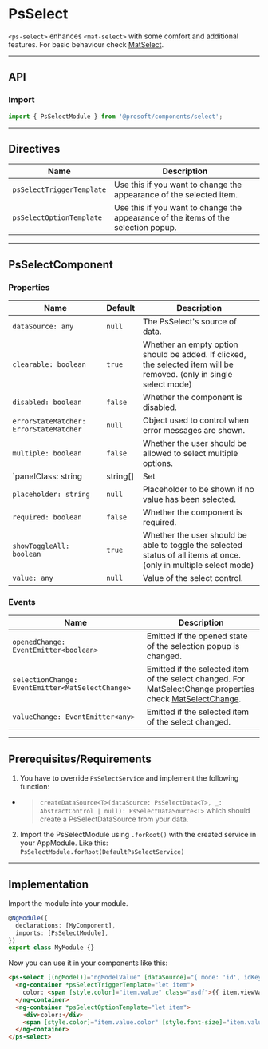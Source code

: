 <link href="style.css" rel="stylesheet"></link>

# PsSelect <a name="PsSelect"></a>

`<ps-select>` enhances `<mat-select>` with some comfort and additional features. For basic behaviour check [MatSelect](https://material.angular.io/components/select/overview).

---

## API <a name="PsSelectApi"></a>

### Import <a name="PsSelectImport"></a>

```ts | js
import { PsSelectModule } from '@prosoft/components/select';
```

---

## Directives <a name="PsSelectDirectives"></a>

| Name                      | Description                                                                        |
| ------------------------- | ---------------------------------------------------------------------------------- |
| `psSelectTriggerTemplate` | Use this if you want to change the appearance of the selected item.                |
| `psSelectOptionTemplate`  | Use this if you want to change the appearance of the items of the selection popup. |

---

## PsSelectComponent <a name="PsSelectComponent"></a>

### Properties <a name="PsSelectComponentProperties"></a>

| Name                      | Default | Description                                                                                                                     |
| ------------------------- | ------- |-------------------------------------------------------------------------------------------------------------------------------  |
| `dataSource: any`         | `null`  | The PsSelect's source of data.                                                                                                  |
| `clearable: boolean`      | `true`  | Whether an empty option should be added. If clicked, the selected item will be removed. (only in single select mode) |
| `disabled: boolean`       | `false` | Whether the component is disabled. |
| `errorStateMatcher: ErrorStateMatcher` | `null` | Object used to control when error messages are shown. |
| `multiple: boolean`       | `false` | Whether the user should be allowed to select multiple options. |
| `panelClass: string | string[] | Set<string> | { [key: string]: any }` | `null` | Classes to be passed to the select panel. Supports the same syntax as ngClass. |
| `placeholder: string`     | `null`  | Placeholder to be shown if no value has been selected. |
| `required: boolean`       | `false` | Whether the component is required. |
| `showToggleAll: boolean`  | `true`  | Whether the user should be able to toggle the selected status of all items at once. (only in multiple select mode) |
| `value: any`              | `null`  | Value of the select control. |

### Events <a name="PsSelectComponentEvents"></a>

| Name                                             | Description                                                                                                                                                                    |
| ------------------------------------------------ | ------------------------------------------------------------------------------------------------------------------------------------------------------------------------------ |
| `openedChange: EventEmitter<boolean>`            | Emitted if the opened state of the selection popup is changed.                                                                                                                 |
| `selectionChange: EventEmitter<MatSelectChange>` | Emitted if the selected item of the select changed. For MatSelectChange properties check [MatSelectChange](https://material.angular.io/components/select/api#MatSelectChange). |
| `valueChange: EventEmitter<any>`                 | Emitted if the selected item of the select changed. |

---

## Prerequisites/Requirements <a name="PsSelectRequirements"></a>

1. You have to override `PsSelectService` and implement the following function:

- > `createDataSource<T>(dataSource: PsSelectData<T>, _: AbstractControl | null): PsSelectDataSource<T>` which should create a PsSelectDataSource from your data.

2. Import the PsSelectModule using `.forRoot()` with the created service in your AppModule. Like this:
   `PsSelectModule.forRoot(DefaultPsSelectService)`

---

## Implementation <a name="PsSelectImplementation"></a>

Import the module into your module.

```ts | js
@NgModule({
  declarations: [MyComponent],
  imports: [PsSelectModule],
})
export class MyModule {}
```

Now you can use it in your components like this:

```html
<ps-select [(ngModel)]="ngModelValue" [dataSource]="{ mode: 'id', idKey: 'Id', labelKey: 'Name', items: items$ }">
  <ng-container *psSelectTriggerTemplate="let item">
    color: <span [style.color]="item.value" class="asdf">{{ item.viewValue }}</span>
  </ng-container>
  <ng-container *psSelectOptionTemplate="let item">
    <div>color:</div>
    <span [style.color]="item.value.color" [style.font-size]="item.value.size" class="asdf">{{ item.label }}</span>
  </ng-container>
</ps-select>
```
